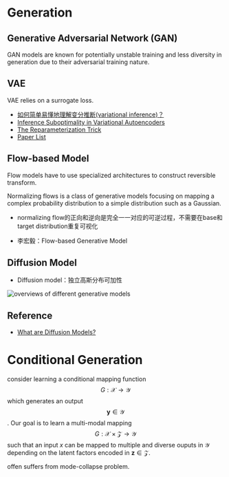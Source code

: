 
# Generation

## Generative Adversarial Network (GAN)
GAN models are known for potentially unstable training and less diversity in generation due to their adversarial training nature.




## VAE
VAE relies on a surrogate loss.


- [如何简单易懂地理解变分推断(variational inference)？](https://www.zhihu.com/question/41765860)
- [Inference Suboptimality in Variational Autoencoders](https://arxiv.org/pdf/1801.03558.pdf)
- [The Reparameterization Trick](http://gregorygundersen.com/blog/2018/04/29/reparameterization/)
- [Paper List](https://github.com/matthewvowels1/Awesome-VAEs)


## Flow-based Model

Flow models have to use specialized architectures to construct reversible transform.

Normalizing flows is a class of generative models focusing on mapping a complex probability distribution to a simple distribution such as a Gaussian. 
 * normalizing flow的正向和逆向是完全一一对应的可逆过程，不需要在base和target distribution重复可视化
  - 李宏毅：Flow-based Generative Model
  
## Diffusion Model

  * Diffusion model：独立高斯分布可加性
  
![overviews of different generative models](https://lilianweng.github.io/posts/2021-07-11-diffusion-models/generative-overview.png)


## Reference

- [What are Diffusion Models?](https://lilianweng.github.io/posts/2021-07-11-diffusion-models/)

# Conditional Generation

consider learning a conditional mapping function $$G: \mathcal X \rightarrow \mathcal Y$$ which generates an output $$\mathbf y \in \mathcal Y$$. Our goal is to learn a multi-modal mapping $$G: \mathcal X \times \mathcal Z \rightarrow \mathcal Y$$ such that an input $x$ can be mapped to multiple and diverse ouputs in $\mathcal Y$ depending on the latent factors encoded in $\mathbf z \in \mathcal Z$. 

offen suffers from mode-collapse problem.